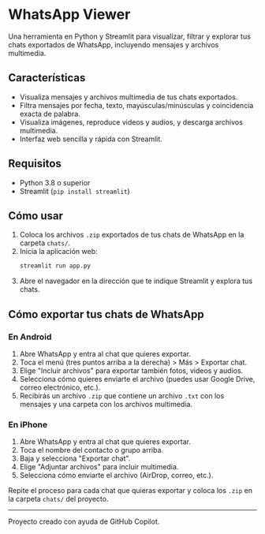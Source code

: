 # WhatsApp Viewer

Una herramienta en Python y Streamlit para visualizar, filtrar y explorar tus chats exportados de WhatsApp, incluyendo mensajes y archivos multimedia.

## Características
- Visualiza mensajes y archivos multimedia de tus chats exportados.
- Filtra mensajes por fecha, texto, mayúsculas/minúsculas y coincidencia exacta de palabra.
- Visualiza imágenes, reproduce videos y audios, y descarga archivos multimedia.
- Interfaz web sencilla y rápida con Streamlit.

## Requisitos
- Python 3.8 o superior
- Streamlit (`pip install streamlit`)

## Cómo usar
1. Coloca los archivos `.zip` exportados de tus chats de WhatsApp en la carpeta `chats/`.
2. Inicia la aplicación web:
   ```bash
   streamlit run app.py
   ```
3. Abre el navegador en la dirección que te indique Streamlit y explora tus chats.

## Cómo exportar tus chats de WhatsApp

### En Android
1. Abre WhatsApp y entra al chat que quieres exportar.
2. Toca el menú (tres puntos arriba a la derecha) > Más > Exportar chat.
3. Elige "Incluir archivos" para exportar también fotos, videos y audios.
4. Selecciona cómo quieres enviarte el archivo (puedes usar Google Drive, correo electrónico, etc.).
5. Recibirás un archivo `.zip` que contiene un archivo `.txt` con los mensajes y una carpeta con los archivos multimedia.

### En iPhone
1. Abre WhatsApp y entra al chat que quieres exportar.
2. Toca el nombre del contacto o grupo arriba.
3. Baja y selecciona "Exportar chat".
4. Elige "Adjuntar archivos" para incluir multimedia.
5. Selecciona cómo enviarte el archivo (AirDrop, correo, etc.).

Repite el proceso para cada chat que quieras exportar y coloca los `.zip` en la carpeta `chats/` del proyecto.

---

Proyecto creado con ayuda de GitHub Copilot.
